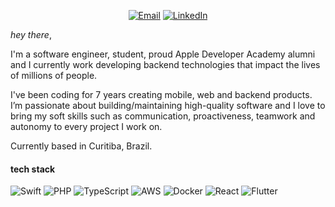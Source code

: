 <p align="center">
	<a href="mailto:gus.tatarem@gmail.com"><img img src="https://img.shields.io/badge/gmail-%23EA4335.svg?logo=gmail&logoColor=white" alt="Email"/></a>
	<a href="https://www.linkedin.com/in/gustatarem/"><img src="https://img.shields.io/badge/linkedin-%230A66C2.svg?logo=linkedin&logoColor=white" alt="LinkedIn"/></a>
</p>

*hey there*,

I'm a software engineer, student, proud Apple Developer Academy alumni and I currently work developing backend technologies that impact the lives of millions of people.

I've been coding for 7 years creating mobile, web and backend products. I’m passionate about building/maintaining high-quality software and I love to bring my soft skills such as communication, proactiveness, teamwork and autonomy to every project I work on.

Currently based in Curitiba, Brazil.

#### tech stack
![Swift](https://img.shields.io/badge/swift-F54A2A?style=for-the-badge&logo=swift&logoColor=white)
![PHP](https://img.shields.io/badge/php-%23777BB4.svg?style=for-the-badge&logo=php&logoColor=white)
![TypeScript](https://img.shields.io/badge/typescript-%23007ACC.svg?style=for-the-badge&logo=typescript&logoColor=white)
![AWS](https://img.shields.io/badge/AWS-%23FF9900.svg?style=for-the-badge&logo=amazon-aws&logoColor=white)
![Docker](https://img.shields.io/badge/docker-%230db7ed.svg?style=for-the-badge&logo=docker&logoColor=white)
![React](https://img.shields.io/badge/react-%2320232a.svg?style=for-the-badge&logo=react&logoColor=%2361DAFB)
![Flutter](https://img.shields.io/badge/Flutter-%2302569B.svg?style=for-the-badge&logo=Flutter&logoColor=white)

